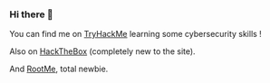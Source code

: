### Hi there 👋

<!--
**oghobhainn/oghobhainn** is a ✨ _special_ ✨ repository because its `README.md` (this file) appears on your GitHub profile.

Here are some ideas to get you started:

- 🔭 I’m currently working on ...
- 🌱 I’m currently learning ...
- 👯 I’m looking to collaborate on ...
- 🤔 I’m looking for help with ...
- 💬 Ask me about ...
- 📫 How to reach me: ...
- 😄 Pronouns: ...
- ⚡ Fun fact: ...
-->

<!-- Actual text -->

You can find me on [TryHackMe](https://tryhackme.com/p/oghobhainn) learning some cybersecurity skills !
<!--<script src="https://tryhackme.com/badge/249466"></script>-->

Also on [HackTheBox](https://www.hackthebox.eu/home/users/profile/251307) (completely new to the site).

And [RootMe](https://www.root-me.org/oghob?lang=fr), total newbie.

